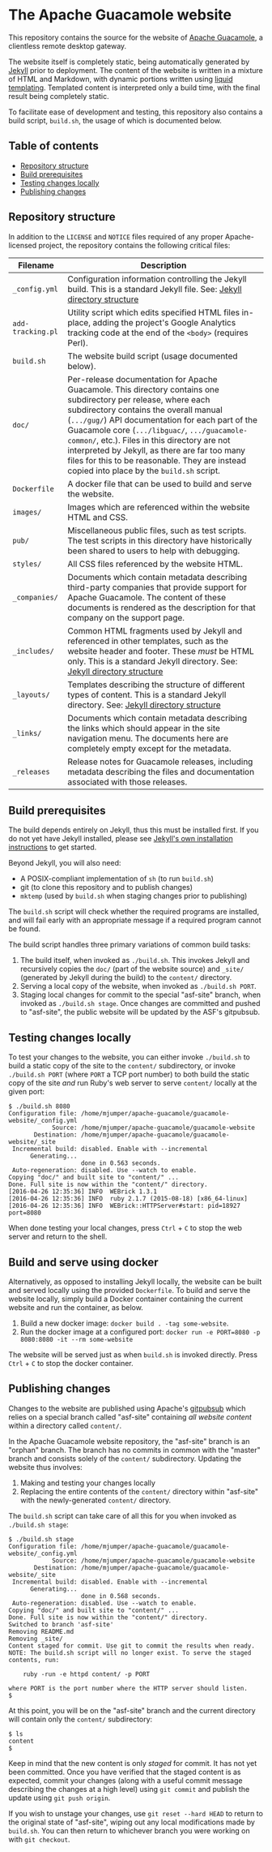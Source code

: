 The Apache Guacamole website
============================

This repository contains the source for the website of [Apache
Guacamole](http://guacamole.apache.org/), a clientless remote desktop gateway.

The website itself is completely static, being automatically generated by
[Jekyll](https://jekyllrb.com/) prior to deployment. The content of the website
is written in a mixture of HTML and Markdown, with dynamic portions written
using [liquid templating](https://jekyllrb.com/docs/templates/). Templated
content is interpreted only a build time, with the final result being
completely static.

To facilitate ease of development and testing, this repository also contains a
build script, `build.sh`, the usage of which is documented below.

Table of contents
-----------------

* [Repository structure](#repository-structure)
* [Build prerequisites](#build-prerequisites)
* [Testing changes locally](#testing-changes-locally)
* [Publishing changes](#publishing-changes)

Repository structure
--------------------

In addition to the `LICENSE` and `NOTICE` files required of any proper Apache-
licensed project, the repository contains the following critical files:

| Filename      | Description
| ------------- | -----------
| `_config.yml` | Configuration information controlling the Jekyll build.  This is a standard Jekyll file. See: [Jekyll directory structure](https://jekyllrb.com/docs/structure/)
| `add-tracking.pl` | Utility script which edits specified HTML files in-place, adding the project's Google Analytics tracking code at the end of the `<body>` (requires Perl).
| `build.sh`    | The website build script (usage documented below).
| `doc/`        | Per-release documentation for Apache Guacamole. This directory contains one subdirectory per release, where each subdirectory contains the overall manual (`.../gug/`) API documentation for each part of the Guacamole core (`.../libguac/`, `.../guacamole-common/`, etc.). Files in this directory are not interpreted by Jekyll, as there are far too many files for this to be reasonable. They are instead copied into place by the `build.sh` script.
| `Dockerfile`  | A docker file that can be used to build and serve the website.
| `images/`     | Images which are referenced within the website HTML and CSS.
| `pub/`        | Miscellaneous public files, such as test scripts. The test scripts in this directory have historically been shared to users to help with debugging.
| `styles/`     | All CSS files referenced by the website HTML.
| `_companies/` | Documents which contain metadata describing third-party companies that provide support for Apache Guacamole. The content of these documents is rendered as the description for that company on the support page.
| `_includes/`  | Common HTML fragments used by Jekyll and referenced in other templates, such as the website header and footer. These *must* be HTML only. This is a standard Jekyll directory. See: [Jekyll directory structure](https://jekyllrb.com/docs/structure/)
| `_layouts/`   | Templates describing the structure of different types of content. This is a standard Jekyll directory. See: [Jekyll directory structure](https://jekyllrb.com/docs/structure/)
| `_links/`     | Documents which contain metadata describing the links which should appear in the site navigation menu. The documents here are completely empty except for the metadata.
| `_releases`   | Release notes for Guacamole releases, including metadata describing the files and documentation associated with those releases.

Build prerequisites
-------------------

The build depends entirely on Jekyll, thus this must be installed first. If you
do not yet have Jekyll installed, please see [Jekyll's own installation
instructions](https://jekyllrb.com/docs/installation/) to get started.

Beyond Jekyll, you will also need:

* A POSIX-compliant implementation of `sh` (to run `build.sh`)
* git (to clone this repository and to publish changes)
* `mktemp` (used by `build.sh` when staging changes prior to publishing)

The `build.sh` script will check whether the required programs are installed,
and will fail early with an appropriate message if a required program cannot be
found.

The build script handles three primary variations of common build tasks:

1. The build itself, when invoked as `./build.sh`. This invokes Jekyll and recursively copies the `doc/` (part of the website source) and `_site/` (generated by Jekyll during the build) to the `content/` directory.
2. Serving a local copy of the website, when invoked as `./build.sh PORT`.
3. Staging local changes for commit to the special "asf-site" branch, when invoked as `./build.sh stage`. Once changes are committed and pushed to "asf-site", the public website will be updated by the ASF's gitpubsub.

Testing changes locally
-----------------------

To test your changes to the website, you can either invoke `./build.sh` to build a static copy of the site to the `content/` subdirectory, or invoke `./build.sh PORT` (where `PORT` a TCP port number) to both build the static copy of the site *and* run Ruby's web server to serve `content/` locally at the given port:

    $ ./build.sh 8080
    Configuration file: /home/mjumper/apache-guacamole/guacamole-website/_config.yml
                Source: /home/mjumper/apache-guacamole/guacamole-website
           Destination: /home/mjumper/apache-guacamole/guacamole-website/_site
     Incremental build: disabled. Enable with --incremental
          Generating...
                        done in 0.563 seconds.
     Auto-regeneration: disabled. Use --watch to enable.
    Copying "doc/" and built site to "content/" ...
    Done. Full site is now within the "content/" directory.
    [2016-04-26 12:35:36] INFO  WEBrick 1.3.1
    [2016-04-26 12:35:36] INFO  ruby 2.1.7 (2015-08-18) [x86_64-linux]
    [2016-04-26 12:35:36] INFO  WEBrick::HTTPServer#start: pid=18927 port=8080

When done testing your local changes, press `Ctrl`&nbsp;+&nbsp;`C` to stop the
web server and return to the shell.

Build and serve using docker
-----------------------

Alternatively, as opposed to installing Jekyll locally, the website can be built and served locally using the provided `Dockerfile`. To build and serve the website locally, simply build a Docker container containing the current website and run the container, as below.

1. Build a new docker image: `docker build . -tag some-website`.
2. Run the docker image at a configured port: `docker run -e PORT=8080 -p 8080:8080 -it --rm some-website`

The website will be served just as when `build.sh` is invoked directly. Press `Ctrl`&nbsp;+&nbsp;`C` to stop the docker container. 

Publishing changes
------------------

Changes to the website are published using Apache's
[gitpubsub](https://blogs.apache.org/infra/entry/git_based_websites_available)
which relies on a special branch called "asf-site" containing *all website
content* within a directory called `content/`.

In the Apache Guacamole website repository, the "asf-site" branch is an "orphan"
branch. The branch has no commits in common with the "master" branch and
consists solely of the `content/` subdirectory. Updating the website thus
involves:

1. Making and testing your changes locally
2. Replacing the entire contents of the `content/` directory within "asf-site"
   with the newly-generated `content/` directory.

The `build.sh` script can take care of all this for you when invoked as
`./build.sh stage`:

    $ ./build.sh stage
    Configuration file: /home/mjumper/apache-guacamole/guacamole-website/_config.yml
                Source: /home/mjumper/apache-guacamole/guacamole-website
           Destination: /home/mjumper/apache-guacamole/guacamole-website/_site
     Incremental build: disabled. Enable with --incremental
          Generating...
                        done in 0.568 seconds.
     Auto-regeneration: disabled. Use --watch to enable.
    Copying "doc/" and built site to "content/" ...
    Done. Full site is now within the "content/" directory.
    Switched to branch 'asf-site'
    Removing README.md
    Removing _site/
    Content staged for commit. Use git to commit the results when ready.
    NOTE: The build.sh script will no longer exist. To serve the staged
    contents, run:

        ruby -run -e httpd content/ -p PORT

    where PORT is the port number where the HTTP server should listen.
    $

At this point, you will be on the "asf-site" branch and the current directory
will contain only the `content/` subdirectory:

    $ ls
    content
    $

Keep in mind that the new content is only *staged* for commit. It has not yet
been committed. Once you have verified that the staged content is as expected,
commit your changes (along with a useful commit message describing the changes
at a high level) using `git commit` and publish the update using
`git push origin`.

If you wish to unstage your changes, use `git reset --hard HEAD` to return to
the original state of "asf-site", wiping out any local modifications made by
`build.sh`. You can then return to whichever branch you were working on with
`git checkout`.

